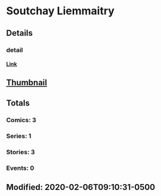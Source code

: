 # Soutchay  Liemmaitry 
## Details
### detail
#### [Link](http://marvel.com/comics/creators/13736/s_soutch?utm_campaign=apiRef&utm_source=225578a89fc76f3d20fbffda5d17a88d)
## [Thumbnail](http://i.annihil.us/u/prod/marvel/i/mg/b/40/image_not_available.jpg)
## Totals
### Comics: 3
### Series: 1
### Stories: 3
### Events: 0
## Modified: 2020-02-06T09:10:31-0500